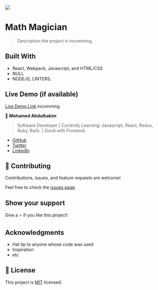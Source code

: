 ![](https://img.shields.io/badge/Microverse-blueviolet)

# Math Magician

> Description the project is incomming.


## Built With

- React, Webpack, Javascript, and HTML/CSS
- NULL
- NODEJS, LINTERS.

## Live Demo (if available)

[Live Demo Link](https://livedemo.com) incomming


👤 **Mohamed Abdulhakim**

> Software Developer | Currently Learning: Javascript, React, Redux, Ruby, Rails. | Good with Frontend.

- [GitHub](https://github.com/MohamedCK)
- [Twitter](https://twitter.com/MohamedCK0)
- [LinkedIn](https://www.linkedin.com/in/mohamed-abdulhakim-2868521b6/)

## 🤝 Contributing

Contributions, issues, and feature requests are welcome!

Feel free to check the [issues page](../../issues/).

## Show your support

Give a ⭐️ if you like this project!

## Acknowledgments

- Hat tip to anyone whose code was used
- Inspiration
- etc

## 📝 License

This project is [MIT](./LICENSE) licensed.
